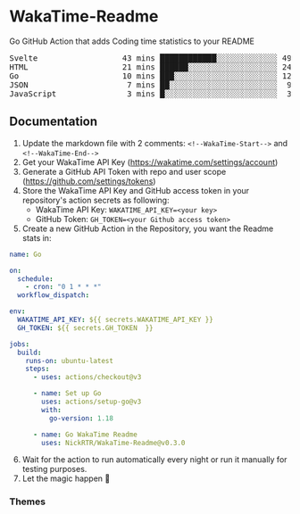 # WakaTime-Readme

Go GitHub Action that adds Coding time statistics to your README

<!--WakaTime-Start-->
<pre>Svelte                  43 mins ████████████░░░░░░░░░░░░░ 49.59 %</br>HTML                    21 mins ██████░░░░░░░░░░░░░░░░░░░ 24.94 %</br>Go                      10 mins ███░░░░░░░░░░░░░░░░░░░░░░ 12.06 %</br>JSON                     7 mins ██░░░░░░░░░░░░░░░░░░░░░░░  9.12 %</br>JavaScript               3 mins █░░░░░░░░░░░░░░░░░░░░░░░░  3.60 %</br></pre>
<!--WakaTime-End-->

## Documentation

1. Update the markdown file with 2 comments:
   `<!--WakaTime-Start-->` and `<!--WakaTime-End-->`
2. Get your WakaTime API Key (https://wakatime.com/settings/account)
3. Generate a GitHub API Token with repo and user scope (https://github.com/settings/tokens)
4. Store the WakaTime API Key and GitHub access token in your repository's action secrets as following:
   - WakaTime API Key: `WAKATIME_API_KEY=<your key>`
   - GitHub Token: `GH_TOKEN=<your Github access token>`
5. Create a new GitHub Action in the Repository, you want the Readme stats in:

```yml
name: Go

on:
  schedule:
    - cron: "0 1 * * *"
  workflow_dispatch:

env:
  WAKATIME_API_KEY: ${{ secrets.WAKATIME_API_KEY }}
  GH_TOKEN: ${{ secrets.GH_TOKEN  }}

jobs:
  build:
    runs-on: ubuntu-latest
    steps:
      - uses: actions/checkout@v3

      - name: Set up Go
        uses: actions/setup-go@v3
        with:
          go-version: 1.18

      - name: Go WakaTime Readme
        uses: NickRTR/WakaTime-Readme@v0.3.0
```

6. Wait for the action to run automatically every night or run it manually for testing purposes.
7. Let the magic happen 🚀

### Themes
